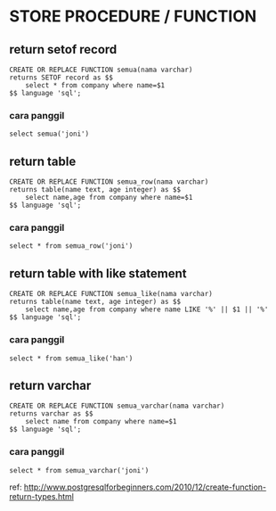 # STORE PROCEDURE / FUNCTION
## return setof record
```
CREATE OR REPLACE FUNCTION semua(nama varchar) 
returns SETOF record as $$
    select * from company where name=$1
$$ language 'sql';
```
### cara panggil
```
select semua('joni')
```
## return table
```
CREATE OR REPLACE FUNCTION semua_row(nama varchar) 
returns table(name text, age integer) as $$
    select name,age from company where name=$1
$$ language 'sql';
```
### cara panggil
```
select * from semua_row('joni')
```
## return table with like statement
```
CREATE OR REPLACE FUNCTION semua_like(nama varchar) 
returns table(name text, age integer) as $$
    select name,age from company where name LIKE '%' || $1 || '%'
$$ language 'sql';
```
### cara panggil
```
select * from semua_like('han')
```
## return varchar 
```
CREATE OR REPLACE FUNCTION semua_varchar(nama varchar) 
returns varchar as $$
    select name from company where name=$1
$$ language 'sql';
```
### cara panggil
```
select * from semua_varchar('joni')
```

ref: http://www.postgresqlforbeginners.com/2010/12/create-function-return-types.html

